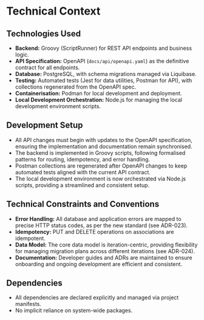 # Technical Context

## Technologies Used

- **Backend:** Groovy (ScriptRunner) for REST API endpoints and business logic.
- **API Specification:** OpenAPI (`docs/api/openapi.yaml`) as the definitive contract for all endpoints.
- **Database:** PostgreSQL, with schema migrations managed via Liquibase.
- **Testing:** Automated tests (Jest for data utilities, Postman for API), with collections regenerated from the OpenAPI spec.
- **Containerisation:** Podman for local development and deployment.
- **Local Development Orchestration:** Node.js for managing the local development environment scripts.

## Development Setup

- All API changes must begin with updates to the OpenAPI specification, ensuring the implementation and documentation remain synchronised.
- The backend is implemented in Groovy scripts, following formalised patterns for routing, idempotency, and error handling.
- Postman collections are regenerated after OpenAPI changes to keep automated tests aligned with the current API contract.
- The local development environment is now orchestrated via Node.js scripts, providing a streamlined and consistent setup.

## Technical Constraints and Conventions

- **Error Handling:** All database and application errors are mapped to precise HTTP status codes, as per the new standard (see ADR-023).
- **Idempotency:** PUT and DELETE operations on associations are idempotent.
- **Data Model:** The core data model is iteration-centric, providing flexibility for managing migration plans across different iterations (see ADR-024).
- **Documentation:** Developer guides and ADRs are maintained to ensure onboarding and ongoing development are efficient and consistent.

## Dependencies

- All dependencies are declared explicitly and managed via project manifests.
- No implicit reliance on system-wide packages.
